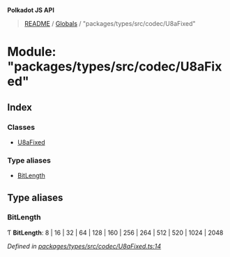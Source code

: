 **Polkadot JS API**

> [README](../README.md) / [Globals](../globals.md) / "packages/types/src/codec/U8aFixed"

# Module: "packages/types/src/codec/U8aFixed"

## Index

### Classes

* [U8aFixed](../classes/_packages_types_src_codec_u8afixed_.u8afixed.md)

### Type aliases

* [BitLength](_packages_types_src_codec_u8afixed_.md#bitlength)

## Type aliases

### BitLength

Ƭ  **BitLength**: 8 \| 16 \| 32 \| 64 \| 128 \| 160 \| 256 \| 264 \| 512 \| 520 \| 1024 \| 2048

*Defined in [packages/types/src/codec/U8aFixed.ts:14](https://github.com/polkadot-js/api/blob/ff59962c5/packages/types/src/codec/U8aFixed.ts#L14)*
